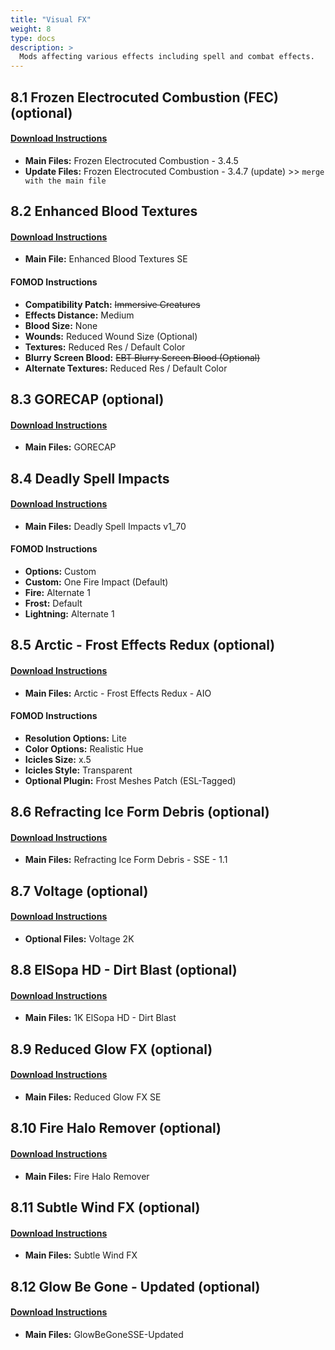 ```yaml
---
title: "Visual FX"
weight: 8
type: docs
description: >
  Mods affecting various effects including spell and combat effects.
---
```


## 8.1 Frozen Electrocuted Combustion (FEC) (optional)

#### [Download Instructions](https://www.nexusmods.com/skyrimspecialedition/mods/3532?tab=files)

- **Main Files:** Frozen Electrocuted Combustion - 3.4.5
- **Update Files:** Frozen Electrocuted Combustion - 3.4.7 (update) >> `merge with the main file`

## 8.2 Enhanced Blood Textures

#### [Download Instructions](https://www.nexusmods.com/skyrimspecialedition/mods/2357?tab=files)

* **Main File:** Enhanced Blood Textures SE

#### FOMOD Instructions

- **Compatibility Patch:** ~~Immersive Creatures~~
- **Effects Distance:** Medium
- **Blood Size:** None
- **Wounds:** Reduced Wound Size (Optional)
- **Textures:** Reduced Res / Default Color
- **Blurry Screen Blood:** ~~EBT Blurry Screen Blood (Optional)~~
- **Alternate Textures:** Reduced Res / Default Color

## 8.3 GORECAP (optional)

#### [Download Instructions](https://www.nexusmods.com/skyrimspecialedition/mods/16440?tab=files)

* **Main Files:** GORECAP

## 8.4 Deadly Spell Impacts

#### [Download Instructions](https://www.nexusmods.com/skyrimspecialedition/mods/12939?tab=files)

* **Main Files:** Deadly Spell Impacts v1_70

#### FOMOD Instructions

* **Options:** Custom
* **Custom:** One Fire Impact (Default)
* **Fire:** Alternate 1
* **Frost:** Default
* **Lightning:** Alternate 1

## 8.5 Arctic - Frost Effects Redux (optional)

#### [Download Instructions](https://www.nexusmods.com/skyrimspecialedition/mods/29817?tab=files)

* **Main Files:** Arctic - Frost Effects Redux - AIO

#### FOMOD Instructions

* **Resolution Options:** Lite
* **Color Options:** Realistic Hue
* **Icicles Size:** x.5
* **Icicles Style:** Transparent
* **Optional Plugin:** Frost Meshes Patch (ESL-Tagged)

## 8.6 Refracting Ice Form Debris (optional)

#### [Download Instructions](https://www.nexusmods.com/skyrimspecialedition/mods/18384?tab=files)

* **Main Files:** Refracting Ice Form Debris - SSE - 1.1

## 8.7 Voltage (optional)

#### [Download Instructions](https://www.nexusmods.com/skyrimspecialedition/mods/15565?tab=files)

* **Optional Files:** Voltage 2K

## 8.8 ElSopa HD - Dirt Blast (optional)

#### [Download Instructions](https://www.nexusmods.com/skyrimspecialedition/mods/22342?tab=files)

* **Main Files:** 1K ElSopa HD - Dirt Blast

## 8.9 Reduced Glow FX (optional)

#### [Download Instructions](https://www.nexusmods.com/skyrimspecialedition/mods/20691?tab=files)

* **Main Files:** Reduced Glow FX SE

## 8.10 Fire Halo Remover (optional)

#### [Download Instructions](https://www.nexusmods.com/skyrimspecialedition/mods/28381?tab=files)

* **Main Files:** Fire Halo Remover

## 8.11 Subtle Wind FX (optional)

#### [Download Instructions](https://www.nexusmods.com/skyrimspecialedition/mods/24395?tab=files)

* **Main Files:** Subtle Wind FX

## 8.12 Glow Be Gone - Updated (optional)

#### [Download Instructions](https://www.nexusmods.com/skyrimspecialedition/mods/34148?tab=files)

* **Main Files:** GlowBeGoneSSE-Updated